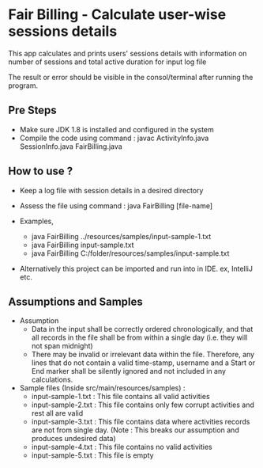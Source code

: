 # Fair Billing - Calculate user-wise sessions details

This app calculates and prints users' sessions details with information on number of sessions and total active duration for input log file

The result or error should be visible in the consol/terminal after running the program.

Pre Steps
------------
- Make sure JDK 1.8 is installed and configured in the system
- Compile the code using command : javac ActivityInfo.java SessionInfo.java FairBilling.java

How to use ?
------------
- Keep a log file with session details in a desired directory
- Assess the file using command : java FairBilling [file-name]
- Examples,
  - java FairBilling ../resources/samples/input-sample-1.txt
  - java FairBilling input-sample.txt
  - java FairBilling C:/folder/resources/samples/input-sample.txt
  

- Alternatively this project can be imported and run into in IDE. ex, IntelliJ etc.

Assumptions and Samples
------------
- Assumption
  - Data in the input shall be correctly ordered chronologically, and that all records 
    in the file shall be from within a single day (i.e. they will
  not span midnight)
  - There may be invalid or irrelevant data within the file. Therefore, any lines
    that do not contain a valid time-stamp, username and a Start or End marker shall 
    be silently ignored and not included in any calculations.
- Sample files (Inside src/main/resources/samples) : 
  - input-sample-1.txt : This file contains all valid activities
  - input-sample-2.txt : This file contains only few corrupt activities and rest all are valid
  - input-sample-3.txt : This file contains data where activities records are not from single day. (Note : This breaks our assumption and produces undesired data)
  - input-sample-4.txt : This file contains no valid activities
  - input-sample-5.txt : This file is empty 